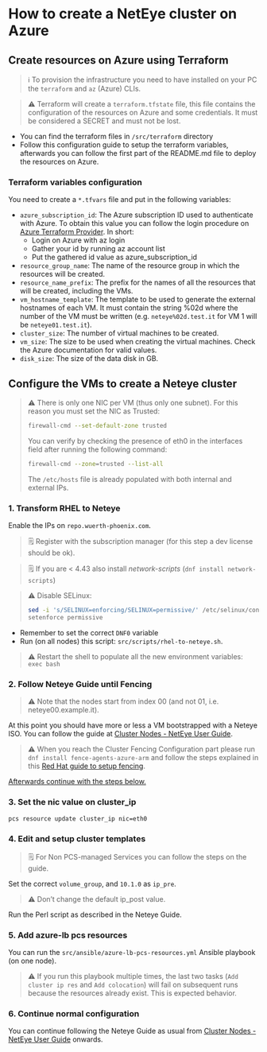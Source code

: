 # How to create a NetEye cluster on Azure

## Create resources on Azure using Terraform

> ℹ️ To provision the infrastructure you need to have installed on your PC the `terraform` and `az` (Azure) CLIs.

> ⚠️ Terraform will create a `terraform.tfstate` file, this file contains the configuration of the resources on Azure and some credentials. It must be considered a SECRET and must not be lost.

- You can find the terraform files in `/src/terraform` directory
- Follow this configuration guide to setup the terraform variables, afterwards you can follow the first part of the README.md file to deploy the resources on Azure.

### Terraform variables configuration

You need to create a `*.tfvars` file and put in the following variables:

- `azure_subscription_id`: The Azure subscription ID used to authenticate with Azure. To obtain this value you can follow the login procedure on [Azure Terraform Provider](https://registry.terraform.io/providers/hashicorp/azurerm/latest/docs/guides/azure_cli). In short:
  - Login on Azure with az login
  - Gather your id by running az account list
  - Put the gathered id value as azure_subscription_id
- `resource_group_name`: The name of the resource group in which the resources will be created.
- `resource_name_prefix`: The prefix for the names of all the resources that will be created, including the VMs.
- `vm_hostname_template`: The template to be used to generate the external hostnames of each VM. It must contain the string %02d where the number of the VM must be written (e.g. `neteye%02d.test.it` for VM 1 will be `neteye01.test.it`).
- `cluster_size`: The number of virtual machines to be created.
- `vm_size`: The size to be used when creating the virtual machines. Check the Azure documentation for valid values.
- `disk_size`: The size of the data disk in GB.

## Configure the VMs to create a Neteye cluster

> ⚠️ There is only one NIC per VM (thus only one subnet). For this reason you must set the NIC as Trusted:
>
> ```sh
> firewall-cmd --set-default-zone trusted
> ```
>
> You can verify by checking the presence of eth0 in the interfaces field after running the following command:
>
> ```sh
> firewall-cmd --zone=trusted --list-all
> ```
>
> The `/etc/hosts` file is already populated with both internal and external IPs.

### 1. Transform RHEL to Neteye

Enable the IPs on `repo.wuerth-phoenix.com`.

> 🗒️ Register with the subscription manager (for this step a dev license should be ok).

> 🗒️ If you are < 4.43 also install _network-scripts_ (`dnf install network-scripts`)

> ⚠️ Disable SELinux:
>
> ```sh
> sed -i 's/SELINUX=enforcing/SELINUX=permissive/' /etc/selinux/config
> setenforce permissive
> ```

- Remember to set the correct `DNF0` variable
- Run (on all nodes) this script: `src/scripts/rhel-to-neteye.sh`.

> ⚠️ Restart the shell to populate all the new environment variables: `exec bash`

### 2. Follow Neteye Guide until Fencing

> ⚠️ Note that the nodes start from index 00 (and not 01, i.e. neteye00.example.it).

At this point you should have more or less a VM bootstrapped with a Neteye ISO. You can follow the guide at [Cluster Nodes - NetEye User Guide](https://neteye.guide/4.42/getting-started/system-installation/cluster.html).

> ⚠️ When you reach the Cluster Fencing Configuration part please run `dnf install fence-agents-azure-arm` and follow the steps explained in this [Red Hat guide to setup fencing](https://docs.redhat.com/en/documentation/red_hat_enterprise_linux/8/html/deploying_rhel_8_on_microsoft_azure/configuring-rhel-high-availability-on-azure_cloud-content-azure#azure-create-a-fencing-device-in-ha_configuring-rhel-high-availability-on-azure).

<u>Afterwards continue with the steps below.</u>

### 3. Set the nic value on cluster_ip

```sh
pcs resource update cluster_ip nic=eth0
```

### 4. Edit and setup cluster templates

> 🗒️ For Non PCS-managed Services you can follow the steps on the guide.

Set the correct `volume_group`, and `10.1.0` as `ip_pre`.

> ⚠️ Don’t change the default ip_post value.

Run the Perl script as described in the Neteye Guide.

### 5. Add azure-lb pcs resources

You can run the `src/ansible/azure-lb-pcs-resources.yml` Ansible playbook (on one node).

> ⚠️ If you run this playbook multiple times, the last two tasks (`Add cluster ip res` and `Add colocation`) will fail on subsequent runs because the resources already exist. This is expected behavior.

### 6. Continue normal configuration

You can continue following the Neteye Guide as usual from [Cluster Nodes - NetEye User Guide](https://neteye.guide/4.42/getting-started/system-installation/cluster.html#ne-service-configuration) onwards.
